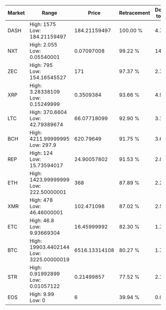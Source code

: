 | Market | Range | Price| Retracement | Doubles to 50% |
| --- | --- | --- | --- | --- |
| DASH | High: 1575<br />Low: 184.21159497 | 184.21159497 | 100.00 % | 4.77 |
| NXT | High: 2.055<br />Low: 0.05540001 | 0.07097008 | 99.22 % | 14.87 |
| ZEC | High: 795<br />Low: 154.16545527 | 171 | 97.37 % | 2.78 |
| XRP | High: 3.28338109<br />Low: 0.15249999 | 0.3509384 | 93.66 % | 4.90 |
| LTC | High: 370.6604<br />Low: 42.79389674 | 66.07718099 | 92.90 % | 3.13 |
| BCH | High: 4211.99999995<br />Low: 297.9 | 620.79649 | 91.75 % | 3.63 |
| REP | High: 124<br />Low: 15.73594017 | 24.90057802 | 91.53 % | 2.81 |
| ETH | High: 1423.99999999<br />Low: 222.50000001 | 368 | 87.89 % | 2.24 |
| XMR | High: 478<br />Low: 46.46000001 | 102.471098 | 87.02 % | 2.56 |
| ETC | High: 46.8<br />Low: 9.93669304 | 16.45999992 | 82.30 % | 1.72 |
| BTC | High: 19903.4402144<br />Low: 3225.00000019 | 6516.13314108 | 80.27 % | 1.77 |
| STR | High: 0.91992899<br />Low: 0.01057122 | 0.21499857 | 77.52 % | 2.16 |
| EOS | High: 9.99<br />Low: 0 | 6 | 39.94 % | 0.00 |
